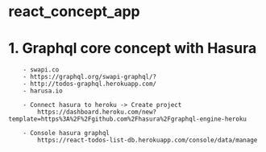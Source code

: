 # react_concept_app

#   1. Graphql core concept with Hasura
        - swapi.co
        - https://graphql.org/swapi-graphql/?
        - http://todos-graphql.herokuapp.com/
        - harusa.io        
        
        - Connect hasura to heroku -> Create project
            https://dashboard.heroku.com/new?template=https%3A%2F%2Fgithub.com%2Fhasura%2Fgraphql-engine-heroku

        - Console hasura graphql
            https://react-todos-list-db.herokuapp.com/console/data/manage